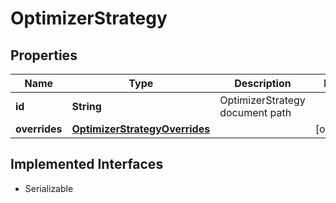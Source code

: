 

# OptimizerStrategy

## Properties

Name | Type | Description | Notes
------------ | ------------- | ------------- | -------------
**id** | **String** | OptimizerStrategy document path | 
**overrides** | [**OptimizerStrategyOverrides**](OptimizerStrategyOverrides.md) |  |  [optional]


## Implemented Interfaces

* Serializable


